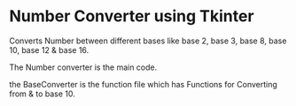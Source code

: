 # Number Converter using Tkinter
Converts Number between different bases like base 2, base 3, base 8, base 10, base 12 & base 16.

The Number converter is the main code.

the BaseConverter is the function file which has Functions for Converting from & to base 10.

